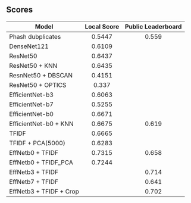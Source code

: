 ## Scores

| Model                   |   Local Score   |   Public Leaderboard   |
| ----------------------- |:---------------:|:----------------------:|
| Phash dubplicates       | 0.5447          | 0.559                  |
| DenseNet121             | 0.6109          |                        |
| ResNet50                | 0.6437          |                        |
| ResNet50 + KNN          | 0.6435          |                        |
| ResnNet50 + DBSCAN      | 0.4151          |                        |
| ResNet50 + OPTICS       | 0.337           |                        |
| EfficientNet-b3         | 0.6063          |                        |
| EfficientNet-b7         | 0.5255          |                        |
| EfficientNet-b0         | 0.6671          |                        |
| EfficientNet-b0 + KNN   | 0.6675          | 0.619                  |
| TFIDF                   | 0.6665          |                        |
| TFIDF + PCA(5000)       | 0.6283          |                        |
| EffNetb0 + TFIDF        | 0.7315          | 0.658                  |
| EffNetb0 + TFIDF_PCA    | 0.7244          |                        |
| EffNetb3 + TFIDF        |                 | 0.714                  |
| EffNetb7 + TFIDF        |                 | 0.641                  |
| EffNetb3 + TFIDF + Crop |                 | 0.702                  |




